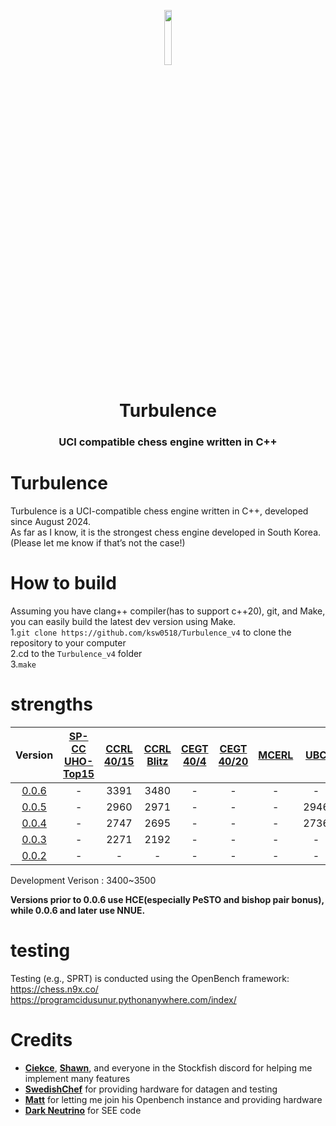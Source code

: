 <p align="center"><img src="https://github.com/ksw0518/Turbulence_v4/blob/master/Turbulence_v4/Turbulence.png" width=15% height=15%></p>
<h1 align="center">Turbulence</h1>

<h3 align="center">UCI compatible chess engine written in C++</h3>

# Turbulence
Turbulence is a UCI-compatible chess engine written in C++, developed since August 2024.   
As far as I know, it is the strongest chess engine developed in South Korea.    
(Please let me know if that’s not the case!)   
# How to build
Assuming you have clang++ compiler(has to support c++20), git, and Make, you can easily build the latest dev version using Make.    
1.```git clone https://github.com/ksw0518/Turbulence_v4``` to clone the repository to your computer    
2.cd to the ```Turbulence_v4``` folder    
3.```make```

# strengths
| Version  |      [SP-CC UHO-Top15][spcc]       | [CCRL 40/15][ccrl-4015] | [CCRL Blitz][ccrl-blitz] | [CEGT 40/4][cegt-404] | [CEGT 40/20][cegt-4020] | [MCERL] | [UBC]     |
|:--------:|:----------------------------------:|:-----------------------:|:------------------------:|:---------------------:|:-----------------------:|:-------:|:----------:
|  [0.0.6]   |                 -                  |          3391           |           3480           |           -           |            -            |    -    |   -       |
|  [0.0.5]   |                 -                  |          2960           |           2971           |           -           |            -            |    -    |   2946    |
|  [0.0.4]   |                 -                  |          2747           |           2695           |           -           |            -            |    -    |   2736    |
|  [0.0.3]   |                 -                  |          2271           |           2192           |           -           |            -            |    -    |   -       |
|  [0.0.2]   |                 -                  |            -            |           -              |           -           |            -            |    -    |   -       |




Development Verison : 3400~3500

**Versions prior to 0.0.6 use HCE(especially PeSTO and bishop pair bonus), while 0.0.6 and later use NNUE.**


# testing
Testing (e.g., SPRT) is conducted using the OpenBench framework:
https://chess.n9x.co/
https://programcidusunur.pythonanywhere.com/index/   



# Credits

- [**Ciekce**](https://github.com/Ciekce), [**Shawn**](https://github.com/xu-shawn), and everyone in the Stockfish discord for helping me implement many features
- [**SwedishChef**](https://github.com/JonathanHallstrom) for providing hardware for datagen and testing
- [**Matt**](https://git.nocturn9x.space/nocturn9x) for letting me join his Openbench instance and providing hardware
- [**Dark Neutrino**](https://github.com/Haxk20) for SEE code



[spcc]: https://www.sp-cc.de/
[ccrl-4015]: https://www.computerchess.org.uk/ccrl/4040/cgi/compare_engines.cgi?class=Single-CPU+engines&only_best_in_class=on&num_best_in_class=1&print=Rating+list
[ccrl-blitz]: https://www.computerchess.org.uk/ccrl/404/cgi/compare_engines.cgi?class=Single-CPU+engines&only_best_in_class=on&num_best_in_class=1&print=Rating+list
[cegt-404]: http://www.cegt.net/40_4_Ratinglist/40_4_single/rangliste.html
[cegt-4020]: http://www.cegt.net/40_40%20Rating%20List/40_40%20All%20Versions/rangliste.html
[mcerl]: https://www.chessengeria.eu/mcerl
[UBC]: https://e4e6.com/
[0.0.2]: https://github.com/ksw0518/Turbulence_v4/releases/tag/v0.0.2
[0.0.3]: https://github.com/ksw0518/Turbulence_v4/releases/tag/v0.0.3
[0.0.4]: https://github.com/ksw0518/Turbulence_v4/releases/tag/v0.0.4
[0.0.5]: https://github.com/ksw0518/Turbulence_v4/releases/tag/v0.0.5-release
[0.0.6]: https://github.com/ksw0518/Turbulence_v4/releases/tag/v0.0.6-release
